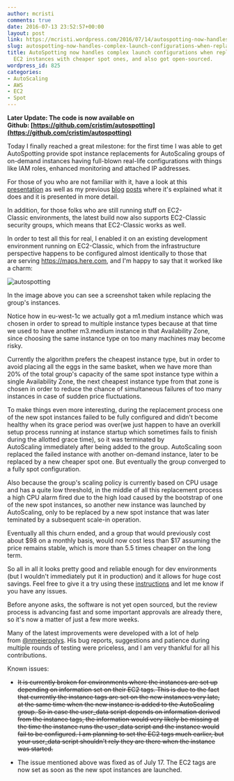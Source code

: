 ```yaml
---
author: mcristi
comments: true
date: 2016-07-13 23:52:57+00:00
layout: post
link: https://mcristi.wordpress.com/2016/07/14/autospotting-now-handles-complex-launch-configurations-when-replacing-your-ec2-instances-with-cheaper-spot-ones/
slug: autospotting-now-handles-complex-launch-configurations-when-replacing-your-ec2-instances-with-cheaper-spot-ones
title: AutoSpotting now handles complex launch configurations when replacing your
  EC2 instances with cheaper spot ones, and also got open-sourced.
wordpress_id: 825
categories:
- AutoScaling
- AWS
- EC2
- Spot
---
```


**Later Update: The code is now available on Github: [https://github.com/cristim/autospotting](https://github.com/cristim/autospotting)**

Today I finally reached a great milestone: for the first time I was able to get AutoSpotting provide spot instance replacements for AutoScaling groups of on-demand instances having full-blown real-life configurations with things like IAM roles, enhanced monitoring and attached IP addresses.

For those of you who are not familiar with it, have a look at this [presentation](http://talks.godoc.org/github.com/cristim/autospoting-cloudy-gophers-talk/autospoting.slide) as well as my previous [blog](https://mcristi.wordpress.com/2016/04/21/my-approach-at-making-aws-ec2-affordable-automatic-replacement-of-autoscaling-nodes-with-equivalent-spot-instances/) [posts](https://mcristi.wordpress.com/2016/04/27/automatic-replacement-of-autoscaling-nodes-with-equivalent-spot-instances-seeing-it-in-action/) where it's explained what it does and it is presented in more detail.

In addition, for those folks who are still running stuff on EC2-Classic environments, the latest build now also supports EC2-Classic security groups, which means that EC2-Classic works as well.

In order to test all this for real, I enabled it on an existing development environment running on EC2-Classic, which from the infrastructure perspective happens to be configured almost identically to those that are serving https://maps.here.com, and I'm happy to say that it worked like a charm:

![autospotting](https://mcristi.files.wordpress.com/2016/07/autospotting.png)

In the image above you can see a screenshot taken while replacing the group's instances.

Notice how in eu-west-1c we actually got a m1.medium instance which was chosen in order to spread to multiple instance types because at that time we used to have another m3.medium instance in that Availability Zone, since choosing the same instance type on too many machines may become risky.

Currently the algorithm prefers the cheapest instance type, but in order to avoid placing all the eggs in the same basket, when we have more than 20% of the total group's capacity of the same spot instance type within a single Availability Zone, the next cheapest instance type from that zone is chosen in order to reduce the chance of simultaneous failures of too many instances in case of sudden price fluctuations.

To make things even more interesting, during the replacement process one of the new spot instances failed to be fully configured and didn't become healthy when its grace period was over(we just happen to have an overkill setup process running at instance startup which sometimes fails to finish during the allotted grace time), so it was terminated by AutoScaling immediately after being added to the group. AutoScaling soon replaced the failed instance with another on-demand instance, later to be replaced by a new cheaper spot one. But eventually the group converged to a fully spot configuration.

Also because the group's scaling policy is currently based on CPU usage and has a quite low threshold, in the middle of all this replacement process a high CPU alarm fired due to the high load caused by the bootstrap of one of the new spot instances, so another new instance was launched by AutoScaling, only to be replaced by a new spot instance that was later teminated by a subsequent scale-in operation.

Eventually all this churn ended, and a group that would previously cost about $98 on a monthly basis, would now cost less than $17 assuming the price remains stable, which is more than 5.5 times cheaper on the long term.

So all in all it looks pretty good and reliable enough for dev environments (but I wouldn't immediately put it in production) and it allows for huge cost savings. Feel free to give it a try using these [instructions](https://mcristi.wordpress.com/2016/04/27/automatic-replacement-of-autoscaling-nodes-with-equivalent-spot-instances-seeing-it-in-action/) and let me know if you have any issues.

Before anyone asks, the software is not yet open sourced, but the review process is advancing fast and some important approvals are already there, so it's now a matter of just a few more weeks.

Many of the latest improvements were developed with a lot of help from [@nmeierpolys](https://twitter.com/nmeierpolys). His bug reports, suggestions and patience during multiple rounds of testing were priceless, and I am very thankful for all his contributions.

Known issues:



	
  * <del>It is currently broken for environments where the instances are set up depending on information set on their EC2 tags. This is due to the fact that currently the instance tags are set on the new instances very late, at the same time when the new instance is added to the AutoScaling group. So in case the user_data script depends on information derived from the instance tags, the information would very likely be missing at the time the instance runs the user_data script and the instance would fail to be configured. I am planning to set the EC2 tags much earlier, but your user_data script shouldn't rely they are there when the instance was started.</del>

	
  * The issue mentioned above was fixed as of July 17. The EC2 tags are now set as soon as the new spot instances are launched.


